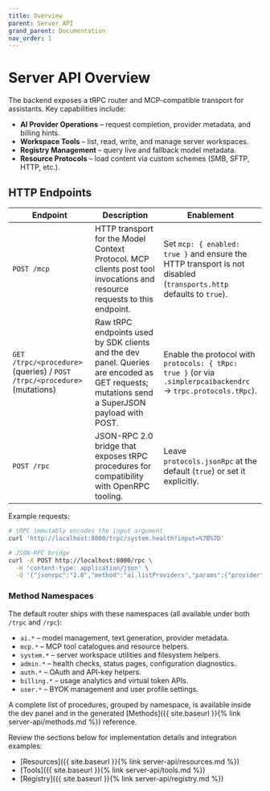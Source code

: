 ```yaml
---
title: Overview
parent: Server API
grand_parent: Documentation
nav_order: 1
---
```


# Server API Overview

The backend exposes a tRPC router and MCP-compatible transport for assistants. Key capabilities include:

- **AI Provider Operations** – request completion, provider metadata, and billing hints.
- **Workspace Tools** – list, read, write, and manage server workspaces.
- **Registry Management** – query live and fallback model metadata.
- **Resource Protocols** – load content via custom schemes (SMB, SFTP, HTTP, etc.).

## HTTP Endpoints

| Endpoint | Description | Enablement |
| --- | --- | --- |
| `POST /mcp` | HTTP transport for the Model Context Protocol. MCP clients post tool invocations and resource requests to this endpoint. | Set `mcp: { enabled: true }` and ensure the HTTP transport is not disabled (`transports.http` defaults to `true`). |
| `GET /trpc/<procedure>` (queries) / `POST /trpc/<procedure>` (mutations) | Raw tRPC endpoints used by SDK clients and the dev panel. Queries are encoded as GET requests; mutations send a SuperJSON payload with POST. | Enable the protocol with `protocols: { tRpc: true }` (or via `.simplerpcaibackendrc` → `trpc.protocols.tRpc`). |
| `POST /rpc` | JSON-RPC 2.0 bridge that exposes tRPC procedures for compatibility with OpenRPC tooling. | Leave `protocols.jsonRpc` at the default (`true`) or set it explicitly. |

Example requests:

```bash
# tRPC immutably encodes the input argument
curl 'http://localhost:8000/trpc/system.health?input=%7B%7D'

# JSON-RPC bridge
curl -X POST http://localhost:8000/rpc \
  -H 'content-type: application/json' \
  -d '{"jsonrpc":"2.0","method":"ai.listProviders","params":{"provider":"anthropic"},"id":1}'
```

### Method Namespaces

The default router ships with these namespaces (all available under both `/trpc` and `/rpc`):

- `ai.*` – model management, text generation, provider metadata.
- `mcp.*` – MCP tool catalogues and resource helpers.
- `system.*` – server workspace utilities and filesystem helpers.
- `admin.*` – health checks, status pages, configuration diagnostics.
- `auth.*` – OAuth and API-key helpers.
- `billing.*` – usage analytics and virtual token APIs.
- `user.*` – BYOK management and user profile settings.


A complete list of procedures, grouped by namespace, is available inside the dev panel and in the generated [Methods]({{ site.baseurl }}{% link server-api/methods.md %}) reference.

Review the sections below for implementation details and integration examples:

- [Resources]({{ site.baseurl }}{% link server-api/resources.md %})
- [Tools]({{ site.baseurl }}{% link server-api/tools.md %})
- [Registry]({{ site.baseurl }}{% link server-api/registry.md %})
